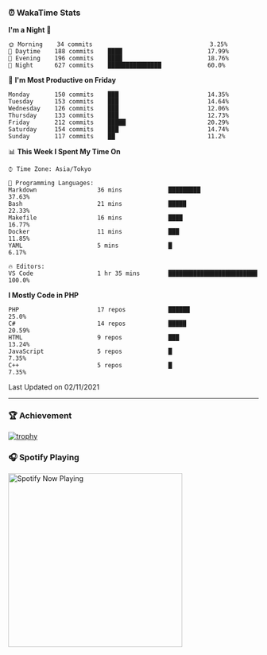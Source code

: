 ### ⏰ WakaTime Stats


<!--START_SECTION:waka-->
**I'm a Night 🦉** 

```text
🌞 Morning    34 commits                                 3.25% 
🌆 Daytime    188 commits    ████                        17.99% 
🌃 Evening    196 commits    ████                        18.76% 
🌙 Night      627 commits    ███████████████             60.0%

```
📅 **I'm Most Productive on Friday** 

```text
Monday       150 commits    ███                         14.35% 
Tuesday      153 commits    ███                         14.64% 
Wednesday    126 commits    ███                         12.06% 
Thursday     133 commits    ███                         12.73% 
Friday       212 commits    █████                       20.29% 
Saturday     154 commits    ███                         14.74% 
Sunday       117 commits    ██                          11.2%

```


📊 **This Week I Spent My Time On** 

```text
⌚︎ Time Zone: Asia/Tokyo

💬 Programming Languages: 
Markdown                 36 mins             █████████                   37.63% 
Bash                     21 mins             █████                       22.33% 
Makefile                 16 mins             ████                        16.77% 
Docker                   11 mins             ███                         11.85% 
YAML                     5 mins              █                           6.17%

🔥 Editors: 
VS Code                  1 hr 35 mins        █████████████████████████   100.0%

```

**I Mostly Code in PHP** 

```text
PHP                      17 repos            ██████                      25.0% 
C#                       14 repos            █████                       20.59% 
HTML                     9 repos             ███                         13.24% 
JavaScript               5 repos             █                           7.35% 
C++                      5 repos             █                           7.35%

```



 Last Updated on 02/11/2021
<!--END_SECTION:waka-->

---

### 🏆 Achievement

[![trophy](https://github-profile-trophy.vercel.app/?username=Slime-hatena&theme=flat&no-bg=true&no-frame=true&column=8)](https://github.com/ryo-ma/github-profile-trophy)

### 🎧 Spotify Playing

[<img src="https://spotify-now-playing-slime-hatena.vercel.app/api/spotify-playing" alt="Spotify Now Playing" width="350" />](https://open.spotify.com/user/slime_hatena)

<!--
**Slime-hatena/Slime-hatena** is a ✨ _special_ ✨ repository because its `README.md` (this file) appears on your GitHub profile.

Here are some ideas to get you started:

- 🔭 I’m currently working on ...
- 🌱 I’m currently learning ...
- 👯 I’m looking to collaborate on ...
- 🤔 I’m looking for help with ...
- 💬 Ask me about ...
- 📫 How to reach me: ...
- 😄 Pronouns: ...
- ⚡ Fun fact: ...
-->
